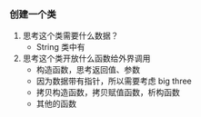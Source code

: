 ### 创建一个类

1. 思考这个类需要什么数据？
   - String 类中有
2. 思考这个类开放什么函数给外界调用
   - 构造函数，思考返回值、参数
   - 因为数据带有指针，所以需要考虑 big three
   - 拷贝构造函数，拷贝赋值函数，析构函数
   - 其他的函数
